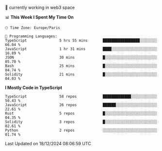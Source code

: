 🔭 currently working in web3 space

<!--START_SECTION:waka-->
📊 **This Week I Spent My Time On** 

```text
🕑︎ Time Zone: Europe/Paris

💬 Programming Languages: 
TypeScript               5 hrs 55 mins       █████████████████░░░░░░░░   66.04 % 
JavaScript               1 hr 31 mins        ████░░░░░░░░░░░░░░░░░░░░░   16.89 % 
JSON                     30 mins             █░░░░░░░░░░░░░░░░░░░░░░░░   05.70 % 
Bash                     25 mins             █░░░░░░░░░░░░░░░░░░░░░░░░   04.74 % 
Solidity                 21 mins             █░░░░░░░░░░░░░░░░░░░░░░░░   04.03 % 
```

**I Mostly Code in TypeScript** 

```text
TypeScript               58 repos            █████████████░░░░░░░░░░░░   50.43 % 
JavaScript               26 repos            ██████░░░░░░░░░░░░░░░░░░░   22.61 % 
Rust                     5 repos             █░░░░░░░░░░░░░░░░░░░░░░░░   04.35 % 
Solidity                 3 repos             █░░░░░░░░░░░░░░░░░░░░░░░░   02.61 % 
Python                   2 repos             ░░░░░░░░░░░░░░░░░░░░░░░░░   01.74 % 
```




 Last Updated on 18/12/2024 08:06:59 UTC
<!--END_SECTION:waka-->
